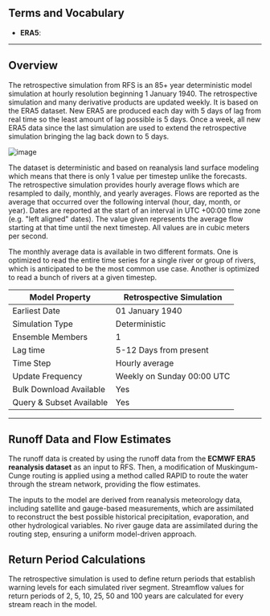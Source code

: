 ## Terms and Vocabulary

- **ERA5**: 

---

## Overview

The retrospective simulation from RFS is an 85+ year deterministic model simulation at hourly resolution beginning 1 January 1940. The retrospective
simulation and many derivative products are updated weekly. It is based on the ERA5 dataset. New ERA5 are produced each day with 5 days of lag from
real time so the least amount of lag possible is 5 days. Once a week, all new ERA5 data since the last simulation are used to extend the retrospective
simulation bringing the lag back down to 5 days.

![image](../../static/images/retrospective_graph.png)

The dataset is deterministic and based on reanalysis land surface modeling which means that there is only 1 value per timestep unlike the forecasts.
The retrospective simulation provides hourly average flows which are resampled to daily, monthly, and yearly averages. Flows are reported as the
average that occurred over the following interval (hour, day, month, or year). Dates are reported at the start of an interval in UTC +00:00 time
zone (e.g. "left aligned" dates). The value given represents the average flow starting at that time until the next timestep. All values are in cubic
meters per second.

The monthly average data is available in two different formats. One is optimized to read the entire time series for a single river or group of rivers,
which is anticipated to be the most common use case. Another is optimized to read a bunch of rivers at a given timestep.

| Model Property           | Retrospective Simulation   |
|--------------------------|----------------------------|
| Earliest Date            | 01 January 1940            |
| Simulation Type          | Deterministic              |
| Ensemble Members         | 1                          |
| Lag time                 | 5-12 Days from present     |
| Time Step                | Hourly average             |
| Update Frequency         | Weekly on Sunday 00:00 UTC |
| Bulk Download Available  | Yes                        |
| Query & Subset Available | Yes                        |

---

## Runoff Data and Flow Estimates

The runoff data is created by using the runoff data from the **ECMWF ERA5 reanalysis dataset** as an input to RFS. Then, a modification of
Muskingum-Cunge routing is applied using a method called RAPID to route the water through the stream network, providing the flow estimates.

The inputs to the model are derived from reanalysis meteorology data, including satellite and gauge-based measurements, which are assimilated to
reconstruct the best possible historical precipitation, evaporation, and other hydrological variables. No river gauge data are assimilated during the
routing step, ensuring a uniform model-driven approach.

## Return Period Calculations

The retrospective simulation is used to define return periods that establish warning levels for each simulated river segment. Streamflow values for
return periods of 2, 5, 10, 25, 50 and 100 years are calculated for every stream reach in the model.




